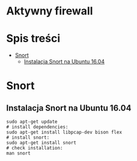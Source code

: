 # Aktywny firewall 
# Spis treści
- [Snort](#snort)
  + [Instalacja Snort na Ubuntu 16.04](#instalacja-snort-na-ubuntu-16.04)

# Snort

## Instalacja Snort na Ubuntu 16.04

```console
sudo apt-get update
# install dependencies:
sudo apt-get install libpcap-dev bison flex
# install snort:
sudo apt-get install snort
# check installation:
man snort
```
